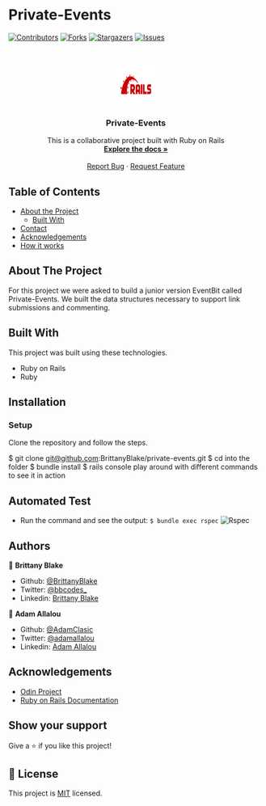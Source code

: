 # Private-Events

<!--
*** Thanks for checking out this README Template. If you have a suggestion that would
*** make this better, please fork the repo and create a pull request or simply open
*** an issue with the tag "enhancement".
*** Thanks again! Now go create something AMAZING! :D
-->

<!-- PROJECT SHIELDS -->
<!--
*** I'm using markdown "reference style" links for readability.
*** Reference links are enclosed in brackets [ ] instead of parentheses ( ).
*** See the bottom of this document for the declaration of the reference variables
*** for contributors-url, forks-url, etc. This is an optional, concise syntax you may use.
*** https://www.markdownguide.org/basic-syntax/#reference-style-links
-->
[![Contributors][contributors-shield]][contributors-url]
[![Forks][forks-shield]][forks-url]
[![Stargazers][stars-shield]][stars-url]
[![Issues][issues-shield]][issues-url]

<!-- PROJECT LOGO -->
<br />
<p align="center">
  <a href="https://github.com/BrittanyBlake/private-events">
    <img src="app/assets/images/rails.png" alt="Logo" width="80" height="80">
  </a>

  <h3 align="center">Private-Events</h3>

  <p align="center">
    This is a collaborative project built with Ruby on Rails
    <br />
    <a href="https://github.com/BrittanyBlake/private-events"><strong>Explore the docs »</strong></a>
    <br />
    <br />
    <a href="https://github.com/BrittanyBlake/private-events/issues">Report Bug</a>
    ·
    <a href="https://github.com/BrittanyBlake/private-events/issues">Request Feature</a>
  </p>
</p>

<!-- TABLE OF CONTENTS -->
## Table of Contents

* [About the Project](#about-the-project)
  * [Built With](#built-with)
* [Contact](#Authors)
* [Acknowledgements](#acknowledgements)
* [How it works](#How-it-works)

<!-- ABOUT THE PROJECT -->
## About The Project

For this project we were asked to build a junior version EventBit called Private-Events. We built the data structures necessary to support link submissions and commenting. 

<!-- BUILD WITH -->
## Built With
This project was built using these technologies.
* Ruby on Rails
* Ruby


<!-- ABOUT THE PROJECT -->
## Installation

### Setup

Clone the repository and follow the steps.

$ git clone git@github.com:BrittanyBlake/private-events.git
$ cd into the folder
$ bundle install
$ rails console
play around with different commands to see it in action

  ## Automated Test

* Run the command and see the output: 
```$ bundle exec rspec```
![Rspec](app/assets/images/rspec.png)

<!-- CONTACT -->
## Authors

👤 **Brittany Blake**

- Github: [@BrittanyBlake](https://github.com/BrittanyBlake)
- Twitter: [@bbcodes_](https://twitter.com/bbcodes_)
- Linkedin: [Brittany Blake](https://www.linkedin.com/in/brittany-blake-843951109/)

👤 **Adam Allalou**

- Github: [@AdamClasic](https://github.com/AdamClasic)
- Twitter: [@adamallalou](https://twitter.com/adamallalou)
- Linkedin: [Adam Allalou](https://www.linkedin.com/in/adam-allalou/)

<!-- ACKNOWLEDGEMENTS -->
## Acknowledgements
* [Odin Project](https://www.theodinproject.com/)
* [Ruby on Rails Documentation](https://api.rubyonrails.org)

## Show your support

Give a ⭐️ if you like this project!

<!-- MARKDOWN LINKS & IMAGES -->
<!-- https://www.markdownguide.org/basic-syntax/#reference-style-links -->
[contributors-shield]: https://img.shields.io/github/contributors/BrittanyBlake/private-events.svg?style=flat-square
[contributors-url]: https://github.com/BrittanyBlake/private-events/graphs/contributors
[forks-shield]: https://img.shields.io/github/forks/BrittanyBlake/private-events.svg?style=flat-square
[forks-url]: https://github.com/BrittanyBlake/private-events/network/members
[stars-shield]: https://img.shields.io/github/stars/BrittanyBlake/private-events.svg?style=flat-square
[stars-url]: https://github.com/BrittanyBlake/private-events/stargazers
[issues-shield]: https://img.shields.io/github/issues/BrittanyBlake/private-events.svg?style=flat-square
[issues-url]: https://github.com/BrittanyBlake/private-events/issues

## 📝 License

This project is [MIT](https://opensource.org/licenses/MIT) licensed.
